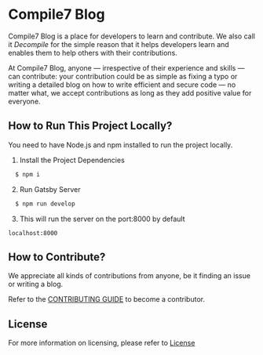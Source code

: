 # Compile7 Blog

Compile7 Blog is a place for developers to learn and contribute. We also call it *Decompile* for the simple reason that it helps developers learn and enables them to help others with their contributions.

At Compile7 Blog, anyone — irrespective of their experience and skills — can contribute: your contribution could be as simple as fixing a typo or writing a detailed blog on how to write efficient and secure code — no matter what, we accept contributions as long as they add positive value for everyone.

## How to Run This Project Locally?

You need to have Node.js and npm installed to run the project locally.

1. Install the Project Dependencies

```bash
  $ npm i
```

2. Run Gatsby Server

```bash
  $ npm run develop
```

3. This will run the server on the port:8000 by default

```
localhost:8000
```

## How to Contribute?

We appreciate all kinds of contributions from anyone, be it finding an issue or writing a blog.

Refer to the [CONTRIBUTING GUIDE](./CONTRIBUTING.md) to become a contributor.

## License

For more information on licensing, please refer to [License](https://github.com/Compile7/compile7.github.io/blob/main/LICENSE)

